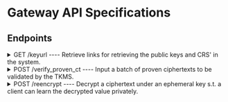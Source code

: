 # Gateway API Specifications

## Endpoints

<details>
  <summary>GET /keyurl ---- Retrieve links for retrieving the public keys and CRS' in the system.</summary>

#### Description

This endpoint returns a JSON object containing URLs from an S3 bucket, allowing the client to download key files such as the blockchain public key, CRS files for input proof generation, the bootstrap key, and the address and public verification keys for each of the MPC servers running the TKMS.

For each file (with the exception of the verification key and address), a list of cryptographic signatures is provided to ensure the integrity and authenticity of the downloaded content. These signatures should be considered as a multi-sig. This means that instead of needing all the signatures to validate the content, only a subset, specifically >1/3 of the total signatures (if n nodes are signing), is required to verify that the content is legitimate. 

No query parameters are required, as the gateway is already preconfigured for a specific blockchain.



#### Query Parameters

No parameters.

#### Headers

None.

#### Response

**Success (200 OK)**

The request is successful, and the response will include a JSON object with a `status` and a `response`. The response again consists of the following elements: 
- `crs`: A map of containing information on the different CRS'. The key of the map is the max amount of bits the CRS can support proofs for. The value is an object of the following elements for the given CRS:
    * `data_id`: The 20 byte (lower-case) hex encoded handle/ID identifying the CRS.
    * `param_choice`: An integer representing the choice of parameters for the public key to be used with the CRS. 
    * `signatures`: A list of signatures (one from each MPC party constituting the TKMS backend). Each signature is a hex (lower-case) encoded EIP712 signature on the `safe_serialization` of `PublicParam<Bls12_446>`.
    * `urls`: A list of URLs where the data can be fetched. The data at the end-point is a `safe_serialization` of `PublicParam<Bls12_446>`.
- `fhe_key_info`: A list of objects, each representing information on a key-set in the system. More specifically each element consists of the following:
    * `fhe_public_key`: An element which contains information about the public encryption key of a FHE key set. More specifically it consists of the following elements:
        * `data_id`: The 20 byte (lower-case) hex encoded handle/ID identifying the key.
        * `param_choice`: An integer representing the choice of parameters used to generate the key. 
        * `signatures`: A list of signatures (one from each MPC party constituting the TKMS backend). Each signature is a hex (lower-case) encoded EIP712 signature on the `safe_serialization` of `CompactPublicKey`.
        * `urls`: A list of URLs where the data can be fetched. The data at the end-point is a `safe_serialization` of `CompactPublicKey`.
    * `fhe_server_key`: An element which contains information about the server key (the key used to perform FHE operations on ciphertexts) of a FHE key set. More specifically it consists of the following elements:
        * `data_id`: The 20 byte (lower-case) hex encoded handle/ID identifying the key.
        * `param_choice`: An integer representing the choice of parameters used to generate the key. 
        * `signatures`: A list of signatures (one from each MPC party constituting the TKMS backend). Each signature is a hex (lower-case) encoded EIP712 signature on the `safe_serialization` of `CompactPublicKey`.
        * `urls`: A list of URLs where the data can be fetched. The data at the end-point is a `safe_serialization` of `ServerKey`.
- `verf_public_key`: **Deprecated and will be removed in the future. Should instead be fetched directly from the config contract on the TKMS blockchain** A list containing of elements, where each element is the information about a TKMS MPC server's signing key. That is, the key which a server uses to sign requests. More specifically each element of the vector consists of the following:
        * `key_id`: The 20 byte (lower-case) hex encoded handle/ID identifying the key. Currently this value is static for signing keys. That is, it will always be `408d8cbaa51dece7f782fe04ba0b1c1d017b1088`.
        * `server_id`: The integer ID of the server whose key is being described in the current element. This is an integer in the range [1; n], where n is the amount of MPC servers.
        * `verf_public_key_url`: The URL end-point of the given server where a serialization of the signing key can be found. The signing key is a `safe_serialization` of `PublicSigKey`.
        * `verf_public_key_address`: The URL end-point of the given server where a file containing the human-readable Ethereum address of the server's signing key.

For example the following:

```json
{
    "response": {
        "crs": {
            "256": {
                "data_id": "d8d94eb3a23d22d3eb6b5e7b694e8afcd571d906",
                "param_choice": 1,
                "signatures": [
                    "0d13...",
                    "4250...",
                    "a42c...",
                    "fhb5..."
                ],
                "urls": [
                    "https://s3.amazonaws.com/bucket-name-1/PUB-p1/CRS/d8d94eb3a23d22d3eb6b5e7b694e8afcd571d906",
                    "https://s3.amazonaws.com/bucket-name-4/PUB-p4/CRS/d8d94eb3a23d22d3eb6b5e7b694e8afcd571d906",
                    "https://s3.amazonaws.com/bucket-name-2/PUB-p2/CRS/d8d94eb3a23d22d3eb6b5e7b694e8afcd571d906",
                    "https://s3.amazonaws.com/bucket-name-3/PUB-p3/CRS/d8d94eb3a23d22d3eb6b5e7b694e8afcd571d906"
                ]
            }
        },
        "fhe_key_info": [
            {
                "fhe_public_key": {
                    "data_id": "408d8cbaa51dece7f782fe04ba0b1c1d017b1088",
                    "param_choice": 1,
                    "signatures": [
                        "cdff...",
                        "123c...",
                        "00ff...",
                        "a367..."
                    ],
                    "urls": [
                        "https://s3.amazonaws.com/bucket-name-1/PUB-p1/PublicKey/408d8cbaa51dece7f782fe04ba0b1c1d017b1088",
                        "https://s3.amazonaws.com/bucket-name-4/PUB-p4/PublicKey/408d8cbaa51dece7f782fe04ba0b1c1d017b1088",
                        "https://s3.amazonaws.com/bucket-name-2/PUB-p2/PublicKey/408d8cbaa51dece7f782fe04ba0b1c1d017b1088",
                        "https://s3.amazonaws.com/bucket-name-3/PUB-p3/PublicKey/408d8cbaa51dece7f782fe04ba0b1c1d017b1088"
                    ]
                },
                "fhe_server_key": {
                    "data_id": "408d8cbaa51dece7f782fe04ba0b1c1d017b1088",
                    "param_choice": 1,
                    "signatures": [
                        "839b...",
                        "baef...",
                        "55cc...",
                        "81a4..."
                    ],
                    "urls": [
                        "https://s3.amazonaws.com/bucket-name-1/PUB-p1/ServerKey/408d8cbaa51dece7f782fe04ba0b1c1d017b1088",
                        "https://s3.amazonaws.com/bucket-name-4/PUB-p4/ServerKey/408d8cbaa51dece7f782fe04ba0b1c1d017b1088",
                        "https://s3.amazonaws.com/bucket-name-2/PUB-p2/ServerKey/408d8cbaa51dece7f782fe04ba0b1c1d017b1088",
                        "https://s3.amazonaws.com/bucket-name-3/PUB-p3/ServerKey/408d8cbaa51dece7f782fe04ba0b1c1d017b1088"
                    ]
                }
            }
        ],
        "verf_public_key": [
            {
                "key_id": "408d8cbaa51dece7f782fe04ba0b1c1d017b1088",
                "server_id": 1,
                "verf_public_key_address": "https://s3.amazonaws.com/bucket-name-1/PUB-p1/VerfAddress/408d8cbaa51dece7f782fe04ba0b1c1d017b1088",
                "verf_public_key_url": "https://s3.amazonaws.com/bucket-name-1/PUB-p1/VerfKey/408d8cbaa51dece7f782fe04ba0b1c1d017b1088"
            },
            {
                "key_id": "408d8cbaa51dece7f782fe04ba0b1c1d017b1088",
                "server_id": 4,
                "verf_public_key_address": "https://s3.amazonaws.com/bucket-name-4/PUB-p4/VerfAddress/408d8cbaa51dece7f782fe04ba0b1c1d017b1088",
                "verf_public_key_url": "https://s3.amazonaws.com/bucket-name-4//PUB-p4/VerfKey/408d8cbaa51dece7f782fe04ba0b1c1d017b1088"
            },
            {
                "key_id": "408d8cbaa51dece7f782fe04ba0b1c1d017b1088",
                "server_id": 2,
                "verf_public_key_address": "https://s3.amazonaws.com/bucket-name-2/PUB-p2/VerfAddress/408d8cbaa51dece7f782fe04ba0b1c1d017b1088",
                "verf_public_key_url": "https://s3.amazonaws.com/bucket-name-2/PUB-p2/VerfKey/408d8cbaa51dece7f782fe04ba0b1c1d017b1088"
            },
            {
                "key_id": "408d8cbaa51dece7f782fe04ba0b1c1d017b1088",
                "server_id": 3,
                "verf_public_key_address": "https://s3.amazonaws.com/bucket-name-3/PUB-p3/VerfAddress/408d8cbaa51dece7f782fe04ba0b1c1d017b1088",
                "verf_public_key_url": "https://s3.amazonaws.com/bucket-name-3/PUB-p3/VerfKey/408d8cbaa51dece7f782fe04ba0b1c1d017b1088"
            }
        ]
    },
    "status": "success"
}
```

**Error Responses**

| Status Code | Error Code   | Description                                      |
| ----------- | ------------ | ------------------------------------------------ |
| 400         | `BadRequest` | The request is invalid or missing required parameters. |
| 404         | `NotFound`   | The requested resource was not found.            |
| 500         | `ServerError` | An internal server error occurred.                   |

#### Example Error Responses

```json
{
  "error": "BadRequest",
  "message": "The request is invalid or missing required parameters."
}
```

```json
{
  "error": "NotFound",
  "message": "The requested resource was not found."
}
```

```json
{
  "error": "ServerError",
  "message": "An internal server error occurred. Please try again later."
}
```

</details>

<details>
  <summary>POST /verify_proven_ct ---- Input a batch of proven ciphertexts to be validated by the TKMS.</summary>

#### Description

This endpoint returns a JSON object containing all the signatures on the proven ciphertexts from the TKMS servers. Furthermore the response contains some meta-information distinguishing if the response is for the co-processor setting or fhEVM native setting. In case of the co-processor setting, then the ciphertext storage handles and a signature from the co-processor attesting correct storage is also included.

The signatures from the TKMS should be considered as a multi-sig. This means that instead of needing all the signatures to validate the content, only a subset, specifically >1/3 of the total signatures, is required to verify that the content is legitimate. 

#### Query Parameters

Multiple parameters must be supplied in JSON format:
- `contract_address`: An EIP-55 encoded address (that is, including the `0x` prefix) of the contract where the proven ciphertext is to be submitted.
- `caller_address`: An EIP-55 encoded address (that is, including the `0x` prefix) of the user who is providing the encrypted input.
- `crs_id`: The 20 byte (lower-case) hex encoded handle/ID identifying the CRS used to construct the proof.
- `key_id`: The 20 byte (lower-case) hex encoded handle/ID identifying the public key used to encrypt the ciphertext with.
- `ct_proof`: A hex encoding of the serialization of the proven ciphertext. More specifically the TFHE-RS object `ProvenCompactCiphertextList` serialized using `safe_serialization`.

```json
{
    "contract_address": "0x5aAeb6053F3E94C9b9A09f33669435E7Ef1BeAed",
    "caller_address": "0xD1220A0cf47c7B9Be7A2E6BA89F429762e7b9aDb" ,
    "crs_id": "d8d94eb3a23d22d3eb6b5e7b694e8afcd571d906",
    "key_id": "408d8cbaa51dece7f782fe04ba0b1c1d017b1088",
    "ct_proof": "cdff...",
}
```

#### Headers

None.

#### Response

**Success (200 OK)**

The request is successful, and the response will include a JSON object with a `status` and a `response` which  consists of the following:

- `handles`: A vector of handles to each of the ciphertexts which have been proven knowledge of. A handle is a 32 byte (lower-case) hex encoded handle/ID identifying the ciphertext.
- `kms_signatures`: A list of signatures (one for each of the TKMS servers that respond to the query). Each signature is a hex (lower-case) encoded EIP712 signature on the `safe_serialization` of `ProvenCompactCiphertextList`.
- `listener_type`: An enum expressing whether the result is for an fhEVM native (`FHEVM_NATIVE`) or co-processor respectively (`COPROCESSOR`).
- `proof_of_storage`: An optional signature from the co-processor. More specifically if fhEVM native is used it will be an empty string, otherwise it will be a hex (lower-case) encoded EIP712 signature on the request. 

For example the following:
```json
{
    "response": {
        "handles": [
            "0748b542afe2353c86cb707e3d21044b0be1fd18efc7cbaa6a415af055bfb358",
            "054ab4515b1541878723431005054f154e15e45e15800adb67879679df670456"
        ],
        "kms_signatures":[
            "15a4f9a8eb61459cfba7d103d8f911fb04ce91ecf841b34c49c0d56a70b896d20cbc31986188f91efc3842b7df215cee8acb40178daedb8b63d0ba5d199bce121c", 
            "118165165165423465234414c4c468a4d9684d8e18186d6f786161b4b436c58787cc68418186d6f786161b4b98461166a6a6668e8e118542c154867aab238abd79", 
            "1c849848940128065242121b2b12121ed876986da251561650c654564d684654e51610879a9a9798b78b78e7f8787d87c8c8894a454547809586616161464cc8a8", 
            "10c864ac145423466798808098c098b09a8908d6432da4544f5e54566b76740454654a54c65454565d65d657e44651241561342441234128888063304854897893", 
        ],
        "listener_type": "COPROCESSOR",
        "proof_of_storage": "17acd15648740c00849f489498489e4600a60a06068d484b084894988333000cff798751651498d68768753567a4356787c45787e79i8f64d128218927897c8789"
    },
    "status": "success"
}
```

**Error Responses**

| Status Code | Error Code   | Description                                      |
| ----------- | ------------ | ------------------------------------------------ |
| 400         | `BadRequest` | The request is invalid or missing required parameters. |
| 404         | `NotFound`   | The requested resource was not found.            |
| 500         | `ServerError` | An internal server error occurred.                   |

#### Example Error Responses

```json
{
  "error": "BadRequest",
  "message": "The request is invalid or missing required parameters."
}
```

```json
{
  "error": "NotFound",
  "message": "The requested resource was not found."
}
```

```json
{
  "error": "ServerError",
  "message": "An internal server error occurred. Please try again later."
}
```

</details>

<details>
  <summary>POST /reencrypt ---- Decrypt a ciphertext under an ephemeral key s.t. a client can learn the decrypted value privately.</summary>

#### Description

This end-point returns a JSON object containing a signcryption of the plaintext value of an FHE ciphertext that has been (obliviously) decrypted by the TKMS. 
More specifically the TKMS servers carry out a partial decryption resulting in each of them knowing a secret share of the plaintext (meaning that multiple servers need to maliciously collude in order to learn the decrypted plaintext). They each then signcrypt their share of the plaintext. The response consists of each of these signcryptions along with meta information about the threshold setup and which server provides each signcrypted share of the result. 
Since the signcryption is based on secret sharing it means that only a subset, specifically >1/3 of the total responses, is required to recover the result (assuming all returned signcryptions are correct). 

#### Query Parameters

Multiple parameters must be supplied in JSON format:
- `signature`: A hex (lower-case) encoded EIP712 signature on the parameters of the request by a key owner permitted to do reencrypt of the ciphertext in question. 
- `client_address`: An EIP-55 encoded address (that is, including the `0x` prefix) of the end-user who is supposed to learn the reencrypted response.
- `enc_key`: The hex (lower-case) encoded public encryption key (libsodium) which the reencryption should be signcrypted under.
- `ciphertext_handle`: The 32 byte (lower-case) hex encoded handle/ID identifying the ciphertext and hence allowing the gateway to fetch it.
- `eip712_verifying_contract`: An EIP-55 encoded address (that is, including the `0x` prefix) of the contract responsible for the validation.
```json
{
     "signature": "15a4f9a8eb61459cfba7d103d8f911fb04ce91ecf841b34c49c0d56a70b896d20cbc31986188f91efc3842b7df215cee8acb40178daedb8b63d0ba5d199bce121c",
     "client_address": "0x17853A630aAe15AED549B2B874de08B73C0F59c5",
     "enc_key": "2000000000000000df2fcacb774f03187f3802a27259f45c06d33cefa68d9c53426b15ad531aa822",
     "ciphertext_handle": "0748b542afe2353c86cb707e3d21044b0be1fd18efc7cbaa6a415af055bfb358",
     "eip712_verifying_contract": "0x66f9664f97F2b50F62D13eA064982f936dE76657"
}
```

#### Headers

None.

#### Response

**Success (200 OK)**

The request is successful, and the response will include a JSON object with a `status` and a `response` which is a list of responses from each TKMS. More specifically each element in the list consists of the following:
- `payload`: A bincode encoding of the signcryption from a single server along with meta information including the server ID, threshold parameter, type of value encrypted and the specific public key of the server supplying the specific response. 
- `signature`: An EIP712 signature which is hex (low-case) encoded.

For example the following:
```json
{
    "response": [
        {
            "payload": "161c5...",
            "signature": "15a4f9a8eb61459cfba7d103d8f911fb04ce91ecf841b34c49c0d56a70b896d20cbc31986188f91efc3842b7df215cee8acb40178daedb8b63d0ba5d199bce121c"
        },
        {
            "payload": "44546...",
            "signature": "118165165165423465234414c4c468a4d9684d8e18186d6f786161b4b436c58787cc68418186d6f786161b4b98461166a6a6668e8e118542c154867aab238abd79"
        },
        {
            "payload": "54cd5...",
            "signature": "1c849848940128065242121b2b12121ed876986da251561650c654564d684654e51610879a9a9798b78b78e7f8787d87c8c8894a454547809586616161464cc8a8"
        },
        {
            "payload": "a516b...",
            "signature": "10c864ac145423466798808098c098b09a8908d6432da4544f5e54566b76740454654a54c65454565d65d657e44651241561342441234128888063304854897893"
        },
    ],
    "status": "success"
}
```

**Error Responses**

| Status Code | Error Code   | Description                                      |
| ----------- | ------------ | ------------------------------------------------ |
| 400         | `BadRequest` | The request is invalid or missing required parameters. |
| 404         | `NotFound`   | The requested resource was not found.            |
| 500         | `ServerError` | An internal server error occurred.                   |

#### Example Error Responses

```json
{
  "error": "BadRequest",
  "message": "The request is invalid or missing required parameters."
}
```

```json
{
  "error": "NotFound",
  "message": "The requested resource was not found."
}
```

```json
{
  "error": "ServerError",
  "message": "An internal server error occurred. Please try again later."
}
```

</details>